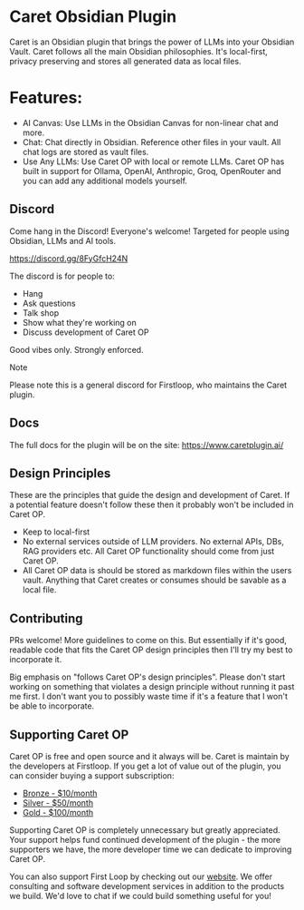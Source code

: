 # Caret Obsidian Plugin
Caret is an Obsidian plugin that brings the power of LLMs into your Obsidian Vault. Caret follows all the main Obsidian philosophies. It's local-first, privacy preserving and stores all generated data as local files.


# Features:
- AI Canvas: Use LLMs in the Obsidian Canvas for non-linear chat and more.
- Chat: Chat directly in Obsidian. Reference other files in your vault. All chat logs are stored as vault files.
- Use Any LLMs: Use Caret OP with local or remote LLMs. Caret OP has built in support for Ollama, OpenAI, Anthropic, Groq, OpenRouter and you can add any additional models yourself.


## Discord
Come hang in the Discord! Everyone's welcome! Targeted for people using Obsidian, LLMs and AI tools.

https://discord.gg/8FyGfcH24N

The discord is for people to:
- Hang
- Ask questions 
- Talk shop
- Show what they're working on
- Discuss development of Caret OP

Good vibes only. Strongly enforced.

> [!note]
> Please note this is a general discord for Firstloop, who maintains the Caret plugin.


## Docs 
The full docs for the plugin will be on the site:
https://www.caretplugin.ai/

## Design Principles
These are the principles that guide the design and development of Caret. If a potential feature doesn't follow these then it probably won't be included in Caret OP.
- Keep to local-first
- No external services outside of LLM providers. No external APIs, DBs, RAG providers etc. All Caret OP functionality should come from just Caret OP.
- All Caret OP data is should be stored as markdown files within the users vault. Anything that Caret creates or consumes should be savable as a local file.
  


## Contributing
PRs welcome! More guidelines to come on this. But essentially if it's good, readable code that fits the Caret OP design principles then I'll try my best to incorporate it.

Big emphasis on "follows Caret OP's design principles". Please don't start working on something that violates a design principle without running it past me first. I don't want you to possibly waste time if it's a feature that I won't be able to incorporate.

## Supporting Caret OP
Caret OP is free and open source and it always will be. Caret is maintain by the developers at Firstloop. If you get a lot of value out of the plugin, you can consider buying a support subscription:
- [Bronze - $10/month](https://buy.stripe.com/7sY28s0oba3g8Lo0pk5os07)
- [Silver - $50/month](https://buy.stripe.com/00w7sM7QD4IW7Hkc825os06) 
- [Gold - $100/month](https://buy.stripe.com/dRm7sM2wj7V88Lo8VQ5os05)

Supporting Caret OP is completely unnecessary but greatly appreciated. Your support helps fund continued development of the plugin - the more supporters we have, the more developer time we can dedicate to improving Caret OP.


You can also support First Loop by checking out our [website](https://firstloop.ai/). We offer consulting and software development services in addition to the products we build. We'd love to chat if we could build something useful for you!
